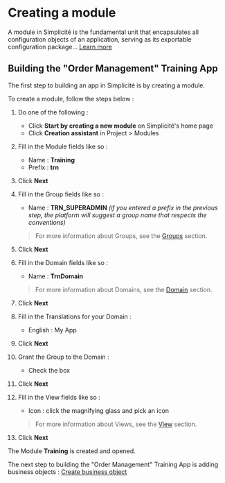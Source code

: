 Creating a module
====================

A module in Simplicité is the fundamental unit that encapsulates all configuration objects of an application, serving as its exportable configuration package... [Learn more](/lesson/docs/core/objects/module)

Building the "Order Management" Training App
---------------------------

The first step to building an app in Simplicité is by creating a module.  

To create a module, follow the steps below :

1. Do one of the following :
    - Click **Start by creating a new module** on Simplicité's home page
    - Click **Creation assistant** in Project > Modules
2. Fill in the Module fields like so :
    - Name : **Training**
    - Prefix : **trn**
3. Click **Next**
4. Fill in the Group fields like so :
    - Name : **TRN_SUPERADMIN** *(if you entered a prefix in the previous step, the platform will suggest a group name that respects the conventions)*  

    > For more information about Groups, see the [Groups](/lesson/docs/core/objects/group) section. 

5. Click **Next**
6. Fill in the Domain fields like so :
    - Name : **TrnDomain**
    > For more information about Domains, see the [Domain](/lesson/docs/core/objects/domain) section. 
7. Click **Next**
8. Fill in the Translations for your Domain :
    - English : My App
9. Click **Next**
10. Grant the Group to the Domain :
    - Check the box
11. Click **Next**
12. Fill in the View fields like so :
    - Icon : click the magnifying glass and pick an icon
    > For more information about Views, see the [View](/lesson/docs/core/objects/view) section.
13. Click **Next**

The Module **Training** is created and opened. 

The next step to building the "Order Management" Training App is adding business objects : [Create business object](/lesson/tutorial/getting-started/object)
